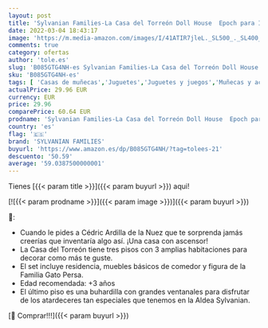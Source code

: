 ```yaml
---
layout: post
title: 'Sylvanian Families-La Casa del Torreón Doll House  Epoch para Imaginar 05400 '
date: 2022-03-04 18:43:17
image: 'https://m.media-amazon.com/images/I/41ATIR7jleL._SL500_._SL400_.jpg'
comments: true
category: ofertas
author: 'tole.es'
slug: 'B085GTG4NH-es Sylvanian Families-La Casa del Torreón Doll House Epoch...'
sku: 'B085GTG4NH-es'
tags: [ 'Casas de muñecas','Juguetes','Juguetes y juegos','Muñecas y accesorios','families','sylvanian','sylvanian families', ]
actualPrice: 29.96 EUR
currency: EUR
price: 29.96
comparePrice: 60.64 EUR
prodname: 'Sylvanian Families-La Casa del Torreón Doll House  Epoch para Imaginar 05400 '
country: 'es'
flag: '🇪🇸'
brand: 'SYLVANIAN FAMILIES'
buyurl: 'https://www.amazon.es/dp/B085GTG4NH/?tag=tolees-21'
descuento: '50.59'
average: '59.0387500000001'
---
```


Tienes [{{< param title >}}]({{< param buyurl >}}) aqui!

[![{{< param prodname >}}]({{< param image >}})]({{< param buyurl >}})

🔎:

- Cuando le pides a Cédric Ardilla de la Nuez que te sorprenda jamás creerías que inventaría algo así. ¡Una casa con ascensor!
- La Casa del Torreón tiene tres pisos con 3 amplias habitaciones para decorar como más te guste.
- El set incluye residencia, muebles básicos de comedor y figura de la Familia Gato Persa.
- Edad recomendada: +3 años
- El último piso es una buhardilla con grandes ventanales para disfrutar de los atardeceres tan especiales que tenemos en la Aldea Sylvanian.

[🛒 Comprar!!!]({{< param buyurl >}})
